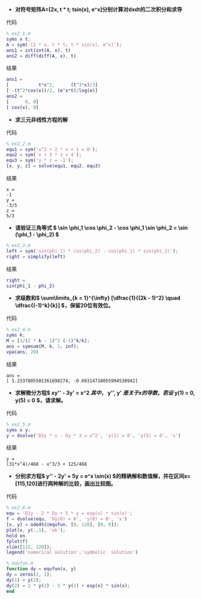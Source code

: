 - **对符号矩阵A=[2x, t * t; tsin(x), e^x]分别计算对dxdt的二次积分和求导**

代码

```matlab
% ex2_1.m
syms x t;
A = sym('[2 * x, t * t; t * sin(x), e^x]');
ans1 = int(int(A, x), t)
ans2 = diff(diff(A, x), t)
```

结果

```matlab
ans1 =
[           t*x^2,      (t^3*x)/3]
[ -(t^2*cos(x))/2, (e^x*t)/log(e)]
ans2 =
[      0, 0]
[ cos(x), 0]
```

- **求三元非线性方程的解**

代码

```matlab
% ex2_2.m
equ1 = sym('x^2 + 2 * x + 1 = 0');
equ2 = sym('x + 3 * z = 4');
equ3 = sym('y * z = -1');
[x, y, z] = solve(equ1, equ2, equ3)
```

结果

```
x =
-1
y =
-3/5
z =
5/3
```

- **请验证三角等式 $ \sin \phi_1 \cos \phi_2 - \cos \phi_1 \sin \phi_2 = \sin (\phi_1 - \phi_2) $**

```matlab
% ex2_3.m
left = sym('sin(phi_1) * cos(phi_2) - cos(phi_1) * sin(phi_2)');
right = simplify(left)
```

结果

```matlab
right =
sin(phi_1 - phi_2)
```

- **求级数和$ \sum\limits_{k = 1}^{\infty} [\dfrac{1}{(2k - 1)^2} \quad \dfrac{(-1)^k}{k}] $，保留20位有效位。**

代码

```matlab
% ex2_4.m
syms k;
M = [1/(2 * k - 1)^2 (-1)^k/k];
ans = symsum(M, k, 1, inf);
vpa(ans, 20)
```

结果

```
ans =
[ 1.2337005501361698274, -0.69314718055994530942]
```

- **求解微分方程$ xy'' - 3y' = x^2 ​$其中，$ y'', y' ​$是关于x的导数，若设$ y(1) = 0, y(5) = 0 ​$，请求解。**

代码

```matlab
% ex2_5.m
syms x y;
y = dsolve('D2y * x - Dy * 3 = x^2', 'y(1) = 0', 'y(5) = 0', 'x')
```

结果

```
y =
(31*x^4)/468 - x^3/3 + 125/468
```

- **分别求方程$ y'' - 2y' + 5y = e^x \sin(x) $的精确解和数值解，并在区间x=[115,120]进行两种解的比较，画出比较图。**

代码

```matlab
% ex2_6.m
equ = 'D2y - 2 * Dy + 5 * y = exp(x) * sin(x)';
f = dsolve(equ, 'Dy(0) = 0', 'y(0) = 0', 'x')
[x, y] = ode45(@equfun, [0, 120], [0, 0]);
plot(x, y(:,1), 'ok');
hold on
fplot(f)
xlim([115, 120]);
legend('numerical solution','symbolic  solution')

% equfun.m
function dy = equfun(x, y)
dy = zeros(2, 1);
dy(1) = y(2);
dy(2) = 2 * y(2) - 5 * y(1) + exp(x) * sin(x);
end
```

